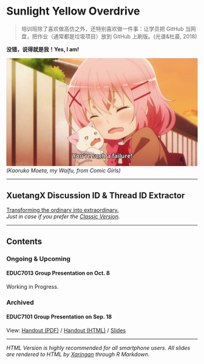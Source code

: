 # Sunlight Yellow Overdrive

> 培训班除了喜欢做高仿之外，还特别喜欢做一件事：让学员把 GitHub 当网盘，把作业（通常都是垃圾项目）放到 GitHub 上刷版。(光谱&杜晨, 2018)

**没错，说得就是我！Yes, I am!**  

![Yes I am](./Resources/Youre_such_a_failure.jpg)
*(Kaoruko Moeta, my Waifu, from Comic Girls)*

---

## XuetangX Discussion ID & Thread ID Extractor
[Transforming the ordinary into extraordinary.](./XTXExtractor/Extractor.html)  
*Just in case if you prefer the [Classic Version](./XTXExtractor/ExtractorV1.html).*  

---
## Contents
### Ongoing & Upcoming

#### EDUC7013 Group Presentation on Oct. 8
Working in Progress. 

### Archived
#### EDUC7101 Group Presentation on Sep. 18
View: [Handout (PDF)](EDUC7101P-0918.pdf) / [Handout (HTML)](EDUC7101H-0918.html) / [Slides](EDUC7101S-0918.html)

---
*HTML Version is highly recommended for all smartphone users.*
*All slides are rendered to HTML by [Xaringan](https://github.com/yihui/xaringan) through R Markdown.*